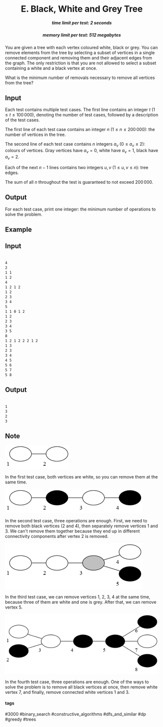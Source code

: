 <h1 style='text-align: center;'> E. Black, White and Grey Tree</h1>

<h5 style='text-align: center;'>time limit per test: 2 seconds</h5>
<h5 style='text-align: center;'>memory limit per test: 512 megabytes</h5>

You are given a tree with each vertex coloured white, black or grey. You can remove elements from the tree by selecting a subset of vertices in a single connected component and removing them and their adjacent edges from the graph. The only restriction is that you are not allowed to select a subset containing a white and a black vertex at once.

What is the minimum number of removals necessary to remove all vertices from the tree?

## Input

Each test contains multiple test cases. The first line contains an integer $t$ ($1 \le t \le 100\,000$), denoting the number of test cases, followed by a description of the test cases.

The first line of each test case contains an integer $n$ ($1 \le n \le 200\,000$): the number of vertices in the tree.

The second line of each test case contains $n$ integers $a_v$ ($0 \le a_v \le 2$): colours of vertices. Gray vertices have $a_v=0$, white have $a_v=1$, black have $a_v=2$.

Each of the next $n-1$ lines contains two integers $u, v$ ($1 \le u, v \le n$): tree edges.

The sum of all $n$ throughout the test is guaranteed to not exceed $200\,000$.

## Output

For each test case, print one integer: the minimum number of operations to solve the problem.

## Example

## Input


```

4
2
1 1
1 2
4
1 2 1 2
1 2
2 3
3 4
5
1 1 0 1 2
1 2
2 3
3 4
3 5
8
1 2 1 2 2 2 1 2
1 3
2 3
3 4
4 5
5 6
5 7
5 8

```
## Output


```

1
3
2
3

```
## Note

![](images/db2fd64a62f1771a6b24c79e8292e1e7b0799ad7.png)

In the first test case, both vertices are white, so you can remove them at the same time.

![](images/14ea94c5be50c1ad4289dacf0ed2daf3d75dbb8a.png)

In the second test case, three operations are enough. First, we need to remove both black vertices (2 and 4), then separately remove vertices 1 and 3. We can't remove them together because they end up in different connectivity components after vertex 2 is removed.

![](images/dd210123a3e88e285161cdcc3db8772feef69c63.png)

In the third test case, we can remove vertices 1, 2, 3, 4 at the same time, because three of them are white and one is grey. After that, we can remove vertex 5.

![](images/9bedb72f0162f0217f71da42a1d30f03ae37e9d4.png)

In the fourth test case, three operations are enough. One of the ways to solve the problem is to remove all black vertices at once, then remove white vertex 7, and finally, remove connected white vertices 1 and 3.



#### tags 

#3000 #binary_search #constructive_algorithms #dfs_and_similar #dp #greedy #trees 